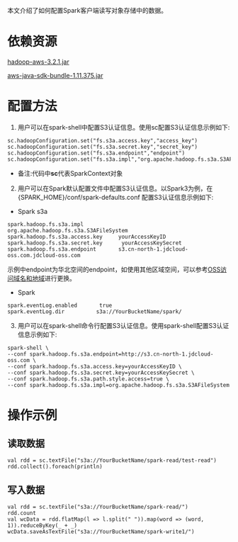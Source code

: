 本文介绍了如何配置Spark客户端读写对象存储中的数据。

# 依赖资源

[hadoop-aws-3.2.1.jar]()

[aws-java-sdk-bundle-1.11.375.jar]()

# 配置方法

1. 用户可以在spark-shell中配置S3认证信息。使用sc配置S3认证信息示例如下:

```
sc.hadoopConfiguration.set("fs.s3a.access.key","access_key")
sc.hadoopConfiguration.set("fs.s3a.secret.key","secret_key")
sc.hadoopConfiguration.set("fs.s3a.endpoint","endpoint")
sc.hadoopConfiguration.set("fs.s3a.impl","org.apache.hadoop.fs.s3a.S3AFileSystem")
```

* 备注:代码中**sc**代表SparkContext对象

2. 用户可以在Spark默认配置文件中配置S3认证信息。以Spark3为例，在 {SPARK_HOME}/conf/spark-defaults.conf 配置S3认证信息示例如下:

* Spark s3a
```
spark.hadoop.fs.s3a.impl         org.apache.hadoop.fs.s3a.S3AFileSystem
spark.hadoop.fs.s3a.access.key     yourAccessKeyID
spark.hadoop.fs.s3a.secret.key      yourAccessKeySecret
spark.hadoop.fs.s3a.endpoint       s3.cn-north-1.jdcloud-oss.com.jdcloud-oss.com    
```
示例中endpoint为华北空间的endpoint，如使用其他区域空间，可以参考[OSS访问域名和地域](https://docs.jdcloud.com/cn/object-storage-service/oss-endpont-list)进行更换。

* Spark
```
spark.eventLog.enabled       true
spark.eventLog.dir          s3a://YourBucketName/spark/
```

3. 用户可以在spark-shell命令行配置S3认证信息。使用spark-shell配置S3认证信息示例如下:
```
spark-shell \
--conf spark.hadoop.fs.s3a.endpoint=http://s3.cn-north-1.jdcloud-oss.com \
--conf spark.hadoop.fs.s3a.access.key=yourAccessKeyID \
--conf spark.hadoop.fs.s3a.secret.key=yourAccessKeySecret \
--conf spark.hadoop.fs.s3a.path.style.access=true \
--conf spark.hadoop.fs.s3a.impl=org.apache.hadoop.fs.s3a.S3AFileSystem
```

# 操作示例
## 读取数据
```
val rdd = sc.textFile("s3a://YourBucketName/spark-read/test-read")
rdd.collect().foreach(println)
```

## 写入数据
```
val rdd = sc.textFile("s3a://YourBucketName/spark-read/")
rdd.count
val wcData = rdd.flatMap(l => l.split(" ")).map(word => (word, 1)).reduceByKey(_ + _)
wcData.saveAsTextFile("s3a://YourBucketName/spark-write1/")
```
